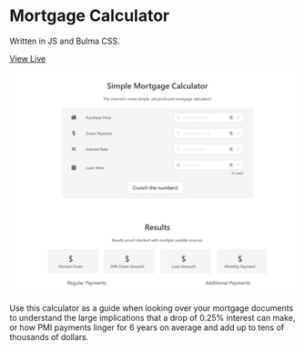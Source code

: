 # Mortgage Calculator

Written in JS and Bulma CSS.

<a href="https://romariojashari.github.io/mortgagecalculator/" target="_blank">View Live</a>

![Screenshot](demo.png)

Use this calculator as a guide when looking over your mortgage documents to understand the large implications that a drop of 0.25% interest can make, or how PMI payments linger for 6 years on average and add up to tens of thousands of dollars. 
